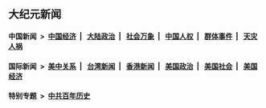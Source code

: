 ## 大纪元新闻

#### 中国新闻 &nbsp;>&nbsp; [中国经济](indexes/ncid283/README.md?09230845) &nbsp;| &nbsp; [大陆政治](indexes/ncid277/README.md?09230845) &nbsp;| &nbsp; [社会万象](indexes/ncid282/README.md?09230845) &nbsp;| &nbsp; [中国人权](indexes/ncid278/README.md?09230845) &nbsp;| &nbsp; [群体事件](indexes/ncid279/README.md?09230845) &nbsp;| &nbsp; [天灾人祸](indexes/ncid280/README.md?09230845)

#### 国际新闻 &nbsp;>&nbsp; [美中关系](indexes/nf1412576/README.md?09230845) &nbsp;| &nbsp; [台湾新闻](indexes/ncid1349361/README.md?09230845) &nbsp;| &nbsp; [香港新闻](indexes/ncid1349362/README.md?09230845) &nbsp;| &nbsp; [美国政治](indexes/ncid1078159/README.md?09230845) &nbsp;| &nbsp; [美国社会](indexes/ncid1078160/README.md?09230845) &nbsp;| &nbsp; [美国经济](indexes/ncid1078158/README.md?09230845)

#### 特别专题 &nbsp;>&nbsp; [中共百年历史](https://github.com/epoch-news/epoch-special/blob/master/README.md?09230845)  
